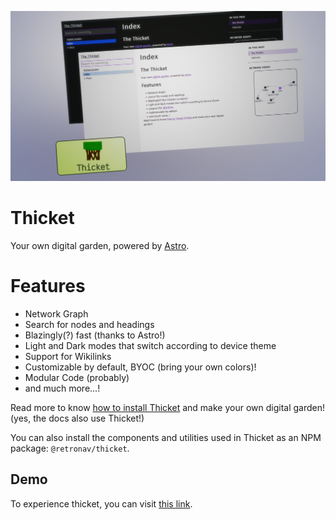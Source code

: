 ![Screenshot of Thicket](https://github.com/retronav/thicket/raw/main/public/screenshot.png)

# Thicket

Your own digital garden, powered by [Astro](https://astro.build).

# Features

- Network Graph
- Search for nodes and headings
- Blazingly(?) fast (thanks to Astro!)
- Light and Dark modes that switch according to device theme
- Support for Wikilinks
- Customizable by default, BYOC (bring your own colors)!
- Modular Code (probably)
- and much more...!

Read more to know
[how to install Thicket](https://thicket.retronav.vercel.app/Docs/Installation)
and make your own digital garden! (yes, the docs also use Thicket!)

You can also install the components and utilities used in Thicket as an NPM
package: `@retronav/thicket`.

## Demo

To experience thicket, you can visit
[this link](https://thicket.retronav.vercel.app/).
